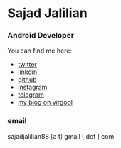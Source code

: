 # Sajad Jalilian

### Android Developer

You can find me here:
- [twitter](https://twitter.com/Sajad_Jalilian)
- [linkdin](https://www.linkedin.com/in/sajadjalilian)
- [github](https://github.com/SajadJalilian)
- [instagram](https://www.instagram.com/sajad.jalilian)
- [telegram](https://t.me/sajadjalilian)
- [my blog on virgool](https://virgool.io/@SajadJ)

### email
sajadjalilian88 [a t] gmail [ dot ] com
